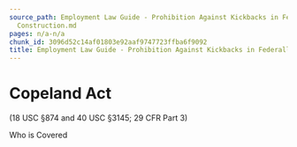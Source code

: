 ```yaml
---
source_path: Employment Law Guide - Prohibition Against Kickbacks in Federally Funded
  Construction.md
pages: n/a-n/a
chunk_id: 3096d52c14af01803e92aaf9747723ffba6f9092
title: Employment Law Guide - Prohibition Against Kickbacks in Federally Funded Construction
---
```

# Copeland Act

(18 USC §874 and 40 USC §3145; 29 CFR Part 3)

Who is Covered

